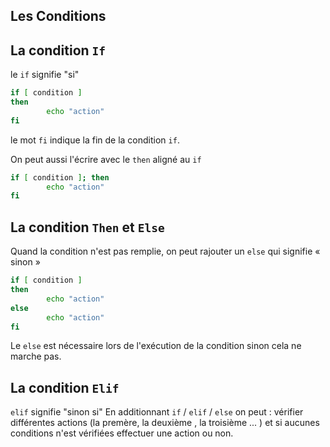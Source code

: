 ## Les Conditions

## La condition ``If``

le ``if`` signifie "si"

```bash
if [ condition ]
then
        echo "action"
fi
```
le mot ``fi`` indique la fin de la condition ``if``.

On peut aussi l'écrire avec le ``then`` aligné au ``if``

```bash
if [ condition ]; then
        echo "action"
fi
```
## La condition ``Then`` et ``Else``

Quand la condition n'est pas remplie, on peut rajouter un ``else`` qui signifie « sinon »

```bash
if [ condition ]
then
        echo "action"
else
        echo "action"
fi
```
Le ``else`` est nécessaire lors de l'exécution de la condition sinon cela ne marche pas.

## La condition ``Elif``

``elif`` signifie "sinon si"
En additionnant ``if`` / ``elif`` /  ``else`` on peut : vérifier différentes actions (la premère, la deuxième , la troisième ... ) et si aucunes conditions n'est vérifiées effectuer une action ou non.





